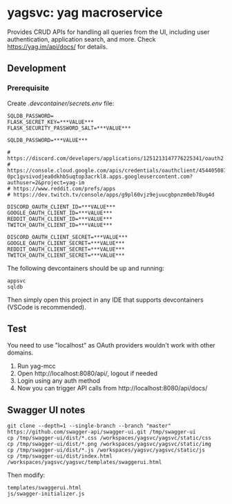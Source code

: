 # yagsvc: yag macroservice

Provides CRUD APIs for handling all queries from the UI, including user authentication, application search, and more.
Check https://yag.im/api/docs/ for details.

## Development

### Prerequisite

Create *.devcontainer/secrets.env* file:

    SQLDB_PASSWORD=
    FLASK_SECRET_KEY=***VALUE***
    FLASK_SECURITY_PASSWORD_SALT=***VALUE***

    SQLDB_PASSWORD=***VALUE***

    # https://discord.com/developers/applications/1251213147776225341/oauth2
    # https://console.cloud.google.com/apis/credentials/oauthclient/454405087013-0pc1gvsivodjea0dkhb5uqtop3acrkl8.apps.googleusercontent.com?authuser=2&project=yag-im
    # https://www.reddit.com/prefs/apps
    # https://dev.twitch.tv/console/apps/g9pl60vjz9ejuucgbpnzm0eb78ug4d

    DISCORD_OAUTH_CLIENT_ID=***VALUE***
    GOOGLE_OAUTH_CLIENT_ID=***VALUE***
    REDDIT_OAUTH_CLIENT_ID=***VALUE***
    TWITCH_OAUTH_CLIENT_ID=***VALUE***

    DISCORD_OAUTH_CLIENT_SECRET=***VALUE***
    GOOGLE_OAUTH_CLIENT_SECRET=***VALUE***
    REDDIT_OAUTH_CLIENT_SECRET=***VALUE***
    TWITCH_OAUTH_CLIENT_SECRET=***VALUE***


The following devcontainers should be up and running:

    appsvc
    sqldb

Then simply open this project in any IDE that supports devcontainers (VSCode is recommended).

## Test

You need to use "localhost" as OAuth providers wouldn't work with other domains.

1. Run yag-mcc
2. Open http://localhost:8080/api/, logout if needed
3. Login using any auth method
4. Now you can trigger API calls from http://localhost:8080/api/docs/

## Swagger UI notes

    git clone --depth=1 --single-branch --branch "master" https://github.com/swagger-api/swagger-ui.git /tmp/swagger-ui
    cp /tmp/swagger-ui/dist/*.css /workspaces/yagsvc/yagsvc/static/css
    cp /tmp/swagger-ui/dist/*.png /workspaces/yagsvc/yagsvc/static/img
    cp /tmp/swagger-ui/dist/*.js /workspaces/yagsvc/yagsvc/static/js
    cp /tmp/swagger-ui/dist/index.html /workspaces/yagsvc/yagsvc/templates/swaggerui.html

Then modify:

    templates/swaggerui.html
    js/swagger-initializer.js
